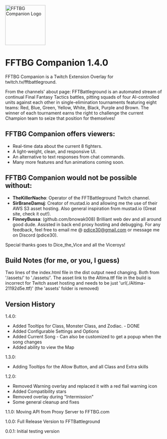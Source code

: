 
<img src="https://fftbg-companion.s3.amazonaws.com/fftbg-companion.png" 
     alt="FFTBG Companion Logo" width="128" height="128">

# FFTBG Companion 1.4.0

FFTBG Companion is a Twitch Extension Overlay for twitch.tv/fftbattleground. 

From the channels' about page: FFTBattleground is an automated stream of continual Final Fantasy Tactics battles, pitting squads of four AI-controlled units against each other in single-elimination tournaments featuring eight teams: Red, Blue, Green, Yellow, White, Black, Purple and Brown. The winner of each tournament earns the right to challenge the current Champion team to seize that position for themselves!

## FFTBG Companion offers viewers:
* Real-time data about the current 8 fighters.
* A light-weight, clean, and responsive UI.
* An alternative to text responses from chat commands.
* Many more features and fun animations coming soon.

## FFTBG Companion would not be possible without:
* **TheKillerNacho**: Operator of the FFTBattleground Twitch channel.
* **SirBraneDamuj**: Creator of mustad.io and allowing me the use of their AWS S3 asset hosting.  Also general inspiration from mustad.io (Great site, check it out!).
* **FinneyBussa**: (github.com/bnowak008) Brilliant web dev and all around good dude.  Assisted in back end proxy hosting and debugging.
For any feedback, feel free to email me @ pdice30@gmail.com or message me on Discord (pdice30).

Special thanks goes to Dice_the_Vice and all the Viceroys!

## Build Notes (for me, or you, I guess)
Two lines of the index.html file in the dist output need changing.  Both from '/assets/' to './assets/'.
The asset link to the Altima.ttf file in the build is incorrect for Twitch asset hosting and needs to be just 'url(./Altima-21192d5e.ttf)' (the 'assets' folder is removed)

## Version History

1.4.0:
- Added Tooltips for Class, Monster Class, and Zodiac. - DONE
- Added Configurable Settings and Options
- Added Current Song - Can also be customized to get a popup when the song changes
- Added ability to view the Map

1.3.0:
- Adding Tooltips for the Allow Button, and all Class and Extra skills

1.2.0: 
- Removed Warning overlay and replaced it with a red flail warning icon
- Added Compatibility stars
- Removed overlay during "Intermission"
- Some general cleanup and fixes

1.1.0: Moving API from Proxy Server to FFTBG.com

1.0.0: Full Release Version to FFTBattleground

0.0.1: Initial testing version